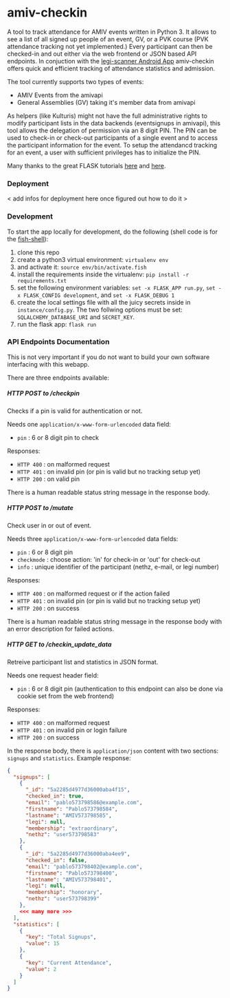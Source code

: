 amiv-checkin
============

A tool to track attendance for AMIV events written in Python 3. It allows to see a list of all signed up people of an event, GV, or a PVK
course (PVK attendance tracking not yet implemented.) Every participant can then be checked-in and out either via the
web frontend or JSON based API endpoints. In conjuction with the [legi-scanner Android App](https://gitlab.ethz.ch/amiv/legi-scanner)
amiv-checkin offers quick and efficient tracking of attendance statistics and admission. 

The tool currently supports two types of events:
- AMIV Events from the amivapi
- General Assemblies (GV) taking it's member data from amivapi

As helpers (like Kulturis) might not have the full administrative rights to modify participant lists in the data
backends (eventsignups in amivapi), this tool allows the delegation of permission via an 8 digit PIN. The PIN can be
used to check-in or check-out participants of a single event and to access the participant information for the event.
To setup the attendancd tracking for an event, a user with sufficient privileges has to initialize the PIN.

Many thanks to the great FLASK tutorials [here](https://scotch.io/tutorials/build-a-crud-web-app-with-python-and-flask-part-one) and [here](https://blog.miguelgrinberg.com/post/the-flask-mega-tutorial-part-i-hello-world).
  

### Deployment

< add infos for deployment here once figured out how to do it >


### Development

To start the app locally for development, do the following (shell code is for the [fish-shell](https://fishshell.com/)):

1. clone this repo
1. create a python3 virtual environment: `virtualenv env`
1. and activate it: `source env/bin/activate.fish`
1. install the requirements inside the virtualenv: `pip install -r requirements.txt`
1. set the following environment variables: `set -x FLASK_APP run.py`, `set -x FLASK_CONFIG development`, and `set -x FLASK_DEBUG 1`
1. create the local settings file with all the juicy secrets inside in `instance/config.py`. The two follwing options must be set: `SQLALCHEMY_DATABASE_URI` and `SECRET_KEY`.
1. run the flask app: `flask run`


### API Endpoints Documentation

This is not very important if you do not want to build your own software interfacing with this webapp.

There are three endpoints available:


##### HTTP POST to /checkpin

Checks if a pin is valid for authentication or not.

Needs one `application/x-www-form-urlencoded` data field:
- `pin` : 6 or 8 digit pin to check

Responses:
- `HTTP 400` : on malformed request
- `HTTP 401` : on invalid pin (or pin is valid but no tracking setup yet)
- `HTTP 200` : on valid pin

There is a human readable status string message in the response body.


##### HTTP POST to /mutate

Check user in or out of event.

Needs three `application/x-www-form-urlencoded` data fields:
- `pin` : 6 or 8 digit pin
- `checkmode` : choose action: 'in' for check-in or 'out' for check-out
- `info` : unique identifier of the participant (nethz, e-mail, or legi number) 

Responses:
- `HTTP 400` : on malformed request or if the action failed
- `HTTP 401` : on invalid pin (or pin is valid but no tracking setup yet)
- `HTTP 200` : on success

There is a human readable status string message in the response body with an error description for failed actions.

##### HTTP GET to /checkin_update_data

Retreive participant list and statistics in JSON format.

Needs one request header field:
- `pin` : 6 or 8 digit pin (authentication to this endpoint can also be done via cookie set from the web frontend)

Responses:
- `HTTP 400` : on malformed request
- `HTTP 401` : on invalid pin or login failure
- `HTTP 200` : on success

In the response body, there is `application/json` content with two sections: `signups` and `statistics`. Example response:
```json
{
  "signups": [
    {
      "_id": "5a2285d4977d36000aba4f15", 
      "checked_in": true, 
      "email": "pablo573798586@example.com", 
      "firstname": "Pablo573798584", 
      "lastname": "AMIV573798585", 
      "legi": null, 
      "membership": "extraordinary", 
      "nethz": "user573798583"
    }, 
    {
      "_id": "5a2285d4977d36000aba4ee9", 
      "checked_in": false, 
      "email": "pablo573798402@example.com", 
      "firstname": "Pablo573798400", 
      "lastname": "AMIV573798401", 
      "legi": null, 
      "membership": "honorary", 
      "nethz": "user573798399"
    }, 
    <<< many more >>>
  ], 
  "statistics": [
    {
      "key": "Total Signups", 
      "value": 15
    }, 
    {
      "key": "Current Attendance", 
      "value": 2
    }
  ]
}
``` 
